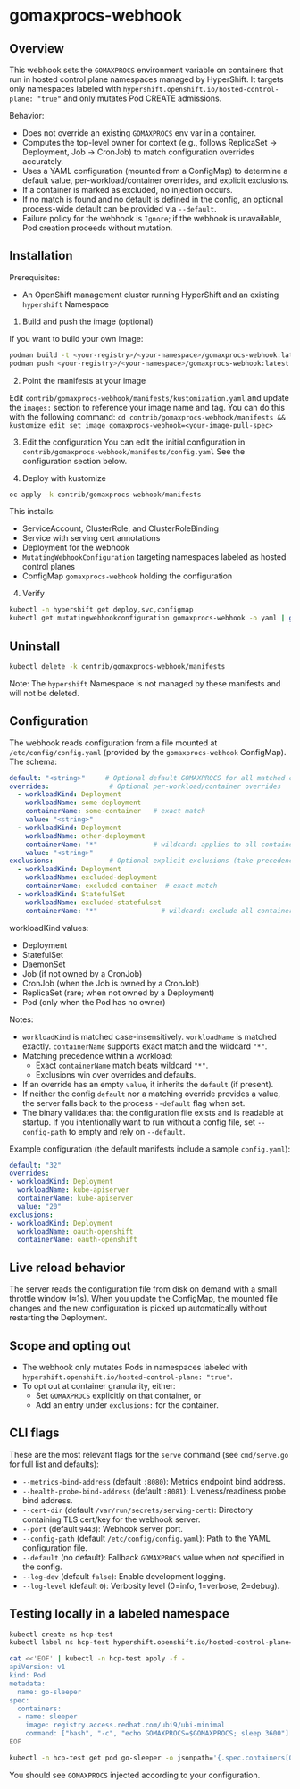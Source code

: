 gomaxprocs-webhook
===================

Overview
--------

This webhook sets the `GOMAXPROCS` environment variable on containers that run in hosted control plane namespaces managed by HyperShift. It targets only namespaces labeled with `hypershift.openshift.io/hosted-control-plane: "true"` and only mutates Pod CREATE admissions.

Behavior:
- Does not override an existing `GOMAXPROCS` env var in a container.
- Computes the top-level owner for context (e.g., follows ReplicaSet → Deployment, Job → CronJob) to match configuration overrides accurately.
- Uses a YAML configuration (mounted from a ConfigMap) to determine a default value, per-workload/container overrides, and explicit exclusions.
- If a container is marked as excluded, no injection occurs.
- If no match is found and no default is defined in the config, an optional process-wide default can be provided via `--default`.
- Failure policy for the webhook is `Ignore`; if the webhook is unavailable, Pod creation proceeds without mutation.


Installation
------------

Prerequisites:
- An OpenShift management cluster running HyperShift and an existing `hypershift` Namespace

1) Build and push the image (optional)

If you want to build your own image:

```bash
podman build -t <your-registry>/<your-namespace>/gomaxprocs-webhook:latest contrib/gomaxprocs-webhook
podman push <your-registry>/<your-namespace>/gomaxprocs-webhook:latest
```

2) Point the manifests at your image

Edit `contrib/gomaxprocs-webhook/manifests/kustomization.yaml` and update the `images:` section to reference your image name and tag.
You can do this with the following command:
`cd contrib/gomaxprocs-webhook/manifests && kustomize edit set image gomaxprocs-webhook=<your-image-pull-spec>`

3) Edit the configuration
   You can edit the initial configuration in `contrib/gomaxprocs-webhook/manifests/config.yaml`
   See the configuration section below.

3) Deploy with kustomize

```bash
oc apply -k contrib/gomaxprocs-webhook/manifests
```

This installs:
- ServiceAccount, ClusterRole, and ClusterRoleBinding
- Service with serving cert annotations
- Deployment for the webhook
- `MutatingWebhookConfiguration` targeting namespaces labeled as hosted control planes
- ConfigMap `gomaxprocs-webhook` holding the configuration

4) Verify

```bash
kubectl -n hypershift get deploy,svc,configmap
kubectl get mutatingwebhookconfiguration gomaxprocs-webhook -o yaml | grep namespaceSelector -A3
```

Uninstall
---------

```bash
kubectl delete -k contrib/gomaxprocs-webhook/manifests
```

Note: The `hypershift` Namespace is not managed by these manifests and will not be deleted.


Configuration
-------------

The webhook reads configuration from a file mounted at `/etc/config/config.yaml` (provided by the `gomaxprocs-webhook` ConfigMap). The schema:

```yaml
default: "<string>"     # Optional default GOMAXPROCS for all matched containers
overrides:               # Optional per-workload/container overrides
  - workloadKind: Deployment
    workloadName: some-deployment
    containerName: some-container   # exact match
    value: "<string>"
  - workloadKind: Deployment
    workloadName: other-deployment
    containerName: "*"              # wildcard: applies to all containers in the workload
    value: "<string>"
exclusions:              # Optional explicit exclusions (take precedence)
  - workloadKind: Deployment
    workloadName: excluded-deployment
    containerName: excluded-container  # exact match
  - workloadKind: StatefulSet
    workloadName: excluded-statefulset
    containerName: "*"                # wildcard: exclude all containers in the workload
```

workloadKind values:
- Deployment
- StatefulSet
- DaemonSet
- Job (if not owned by a CronJob)
- CronJob (when the Job is owned by a CronJob)
- ReplicaSet (rare; when not owned by a Deployment)
- Pod (only when the Pod has no owner)

Notes:
- `workloadKind` is matched case-insensitively. `workloadName` is matched exactly. `containerName` supports exact match and the wildcard `"*"`.
- Matching precedence within a workload:
  - Exact `containerName` match beats wildcard `"*"`.
  - Exclusions win over overrides and defaults.
- If an override has an empty `value`, it inherits the `default` (if present).
- If neither the config `default` nor a matching override provides a value, the server falls back to the process `--default` flag when set.
- The binary validates that the configuration file exists and is readable at startup. If you intentionally want to run without a config file, set `--config-path` to empty and rely on `--default`.

Example configuration (the default manifests include a sample `config.yaml`):

```yaml
default: "32"
overrides:
- workloadKind: Deployment
  workloadName: kube-apiserver
  containerName: kube-apiserver
  value: "20"
exclusions:
- workloadKind: Deployment
  workloadName: oauth-openshift
  containerName: oauth-openshift
```

Live reload behavior
--------------------

The server reads the configuration file from disk on demand with a small throttle window (≈1s). When you update the ConfigMap, the mounted file changes and the new configuration is picked up automatically without restarting the Deployment.


Scope and opting out
--------------------

- The webhook only mutates Pods in namespaces labeled with `hypershift.openshift.io/hosted-control-plane: "true"`.
- To opt out at container granularity, either:
  - Set `GOMAXPROCS` explicitly on that container, or
  - Add an entry under `exclusions:` for the container.


CLI flags
---------

These are the most relevant flags for the `serve` command (see `cmd/serve.go` for full list and defaults):

- `--metrics-bind-address` (default `:8080`): Metrics endpoint bind address.
- `--health-probe-bind-address` (default `:8081`): Liveness/readiness probe bind address.
- `--cert-dir` (default `/var/run/secrets/serving-cert`): Directory containing TLS cert/key for the webhook server.
- `--port` (default `9443`): Webhook server port.
- `--config-path` (default `/etc/config/config.yaml`): Path to the YAML configuration file.
- `--default` (no default): Fallback `GOMAXPROCS` value when not specified in the config.
- `--log-dev` (default `false`): Enable development logging.
- `--log-level` (default `0`): Verbosity level (0=info, 1=verbose, 2=debug).



Testing locally in a labeled namespace
-------------------------------------

```bash
kubectl create ns hcp-test
kubectl label ns hcp-test hypershift.openshift.io/hosted-control-plane=true

cat <<'EOF' | kubectl -n hcp-test apply -f -
apiVersion: v1
kind: Pod
metadata:
  name: go-sleeper
spec:
  containers:
  - name: sleeper
    image: registry.access.redhat.com/ubi9/ubi-minimal
    command: ["bash", "-c", "echo GOMAXPROCS=$GOMAXPROCS; sleep 3600"]
EOF

kubectl -n hcp-test get pod go-sleeper -o jsonpath='{.spec.containers[0].env}' | jq .
```

You should see `GOMAXPROCS` injected according to your configuration.



